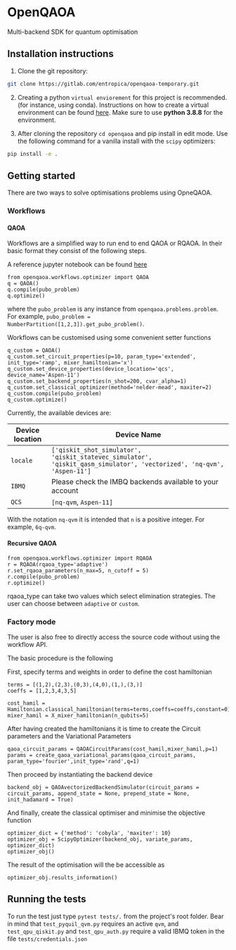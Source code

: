 # OpenQAOA

Multi-backend SDK for quantum optimisation


## Installation instructions

1. Clone the git repository:

```bash
git clone https://gitlab.com/entropica/openqaoa-temporary.git
```

2. Creating a python `virtual enviorement` for this project is recommended. (for instance, using conda). Instructions on how to create a virtual environment can be found [here](https://conda.io/projects/conda/en/latest/user-guide/tasks/manage-environments.html#creating-an-environment-with-commands). Make sure to use **python 3.8.8** for the environment.

3. After cloning the repository `cd openqaoa` and pip install in edit mode. Use the following command for a vanilla install with the `scipy` optimizers:

```bash 
pip install -e .
```

## Getting started

There are two ways to solve optimisations problems using OpneQAOA. 

### Workflows

#### QAOA

Workflows are a simplified way to run end to end QAOA or RQAOA. In their basic format they consist of the following steps.

A reference jupyter notebook can be found [here](Workflows_example.ipynb)

```
from openqaoa.workflows.optimizer import QAOA  
q = QAOA()
q.compile(pubo_problem)
q.optimize()
```

where the `pubo_problem` is any instance from `openqaoa.problems.problem`. For example, `pubo_problem = NumberPartition([1,2,3]).get_pubo_problem()`.

Workflows can be customised using some convenient setter functions

```
q_custom = QAOA()
q_custom.set_circuit_properties(p=10, param_type='extended', init_type='ramp', mixer_hamiltonian='x')
q_custom.set_device_properties(device_location='qcs', device_name='Aspen-11')
q_custom.set_backend_properties(n_shot=200, cvar_alpha=1)
q_custom.set_classical_optimizer(method='nelder-mead', maxiter=2)
q_custom.compile(pubo_problem)
q_custom.optimize()
```

Currently, the available devices are:

| Device location  | Device Name |
| ------------- | ------------- |
| `locale`  | `['qiskit_shot_simulator', 'qiskit_statevec_simulator', 'qiskit_qasm_simulator', 'vectorized', 'nq-qvm', 'Aspen-11']`  |
| `IBMQ`    | Please check the IMBQ backends available to your account |
| `QCS`     | `[nq-qvm`, `Aspen-11]`

With the notation `nq-qvm` it is intended that `n` is a positive integer. For example, `6q-qvm`.

#### Recursive QAOA

```
from openqaoa.workflows.optimizer import RQAOA
r = RQAOA(rqaoa_type='adaptive')
r.set_rqaoa_parameters(n_max=5, n_cutoff = 5)
r.compile(pubo_problem)
r.optimize()
```

rqaoa_type can take two values which select elimination strategies. The user can choose between `adaptive` or `custom`.


### Factory mode

The user is also free to directly access the source code without using the workflow API. 

The basic procedure is the following

First, specify terms and weights in order to define the cost hamiltonian

```
terms = [(1,2),(2,3),(0,3),(4,0),(1,),(3,)]
coeffs = [1,2,3,4,3,5]

cost_hamil = Hamiltonian.classical_hamiltonian(terms=terms,coeffs=coeffs,constant=0)
mixer_hamil = X_mixer_hamiltonian(n_qubits=5)
```

After having created the hamiltonians it is time to create the Circuit parameters and the Variational Parameters
```
qaoa_circuit_params = QAOACircuitParams(cost_hamil,mixer_hamil,p=1)
params = create_qaoa_variational_params(qaoa_circuit_params, param_type='fourier',init_type='rand',q=1)
```

Then proceed by instantiating the backend device

```
backend_obj = QAOAvectorizedBackendSimulator(circuit_params = circuit_params, append_state = None, prepend_state = None, init_hadamard = True)

```

And finally, create the classical optimiser and minimise the objective function

```
optimizer_dict = {'method': 'cobyla', 'maxiter': 10}
optimizer_obj = ScipyOptimizer(backend_obj, variate_params, optimizer_dict)
optimizer_obj()
```

The result of the optimisation will the be accessible as 
```
optimizer_obj.results_information()
```


## Running the tests

To run the test just type `pytest tests/.` from the project's root folder. Bear in mind that `test_pyquil_qvm.py` requires an active `qvm`, and `test_qpu_qiskit.py` and `test_qpu_auth.py` require a valid IBMQ token in the file `tests/credentials.json`
